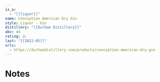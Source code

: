 ```yaml
---
is_a:
  - "[[liquor]]"
name: Conniption American Dry Gin
style: Liquor - Gin
distillery: "[[Durham Distillery]]"
abv: 44
rating: 👍
last: "[[2022-05]]"
urls:
  - https://durhamdistillery.com/products/conniption-american-dry-gin
---
```

# Notes
